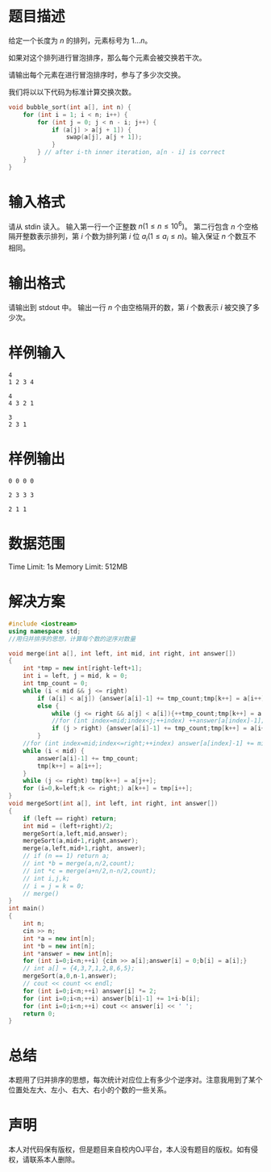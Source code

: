 # 题目描述
给定一个长度为 $n$ 的排列，元素标号为 $1 \dots n$。

如果对这个排列进行冒泡排序，那么每个元素会被交换若干次。

请输出每个元素在进行冒泡排序时，参与了多少次交换。

我们将以以下代码为标准计算交换次数。
```cpp
void bubble_sort(int a[], int n) {
    for (int i = 1; i < n; i++) {
        for (int j = 0; j < n - i; j++) {
            if (a[j] > a[j + 1]) {
                swap(a[j], a[j + 1]);
            }
        } // after i-th inner iteration, a[n - i] is correct
    }
}
```
# 输入格式
请从 stdin 读入。
输入第一行一个正整数 $n (1 \leq n \leq 10^6)$。
第二行包含 $n$ 个空格隔开整数表示排列，第 $i$ 个数为排列第 $i$ 位 $a_i (1 \leq a_i \leq n)$。输入保证 $n$ 个数互不相同。
# 输出格式
请输出到 stdout 中。
输出一行 $n$ 个由空格隔开的数，第 $i$ 个数表示 $i$ 被交换了多少次。
# 样例输入
```
4
1 2 3 4
```
```
4
4 3 2 1
```
```
3
2 3 1
```
# 样例输出
```
0 0 0 0
```
```
2 3 3 3
```
```
2 1 1
```
# 数据范围
Time Limit: 1s
Memory Limit: 512MB
# 解决方案
```cpp
#include <iostream>
using namespace std;
//用归并排序的思想，计算每个数的逆序对数量

void merge(int a[], int left, int mid, int right, int answer[])
{
    int *tmp = new int[right-left+1];
    int i = left, j = mid, k = 0;
    int tmp_count = 0;
    while (i < mid && j <= right)
        if (a[i] < a[j]) {answer[a[i]-1] += tmp_count;tmp[k++] = a[i++];}
        else {
            while (j <= right && a[j] < a[i]){++tmp_count;tmp[k++] = a[j++];}
            //for (int index=mid;index<j;++index) ++answer[a[index]-1];
            if (j > right) {answer[a[i]-1] += tmp_count;tmp[k++] = a[i++];}
        }
    //for (int index=mid;index<=right;++index) answer[a[index]-1] += mid-i;
    while (i < mid) {
        answer[a[i]-1] += tmp_count;
        tmp[k++] = a[i++];
    }
    while (j <= right) tmp[k++] = a[j++];
    for (i=0,k=left;k <= right;) a[k++] = tmp[i++]; 
}
void mergeSort(int a[], int left, int right, int answer[])
{
    if (left == right) return;
    int mid = (left+right)/2;
    mergeSort(a,left,mid,answer);
    mergeSort(a,mid+1,right,answer);
    merge(a,left,mid+1,right, answer);
    // if (n == 1) return a;
    // int *b = merge(a,n/2,count);
    // int *c = merge(a+n/2,n-n/2,count);
    // int i,j,k;
    // i = j = k = 0;
    // merge()
}
int main()
{
    int n;
    cin >> n;
    int *a = new int[n];
    int *b = new int[n];
    int *answer = new int[n];
    for (int i=0;i<n;++i) {cin >> a[i];answer[i] = 0;b[i] = a[i];}
    // int a[] = {4,3,7,1,2,8,6,5};
    mergeSort(a,0,n-1,answer);
    // cout << count << endl;
    for (int i=0;i<n;++i) answer[i] *= 2;
    for (int i=0;i<n;++i) answer[b[i]-1] += 1+i-b[i];
    for (int i=0;i<n;++i) cout << answer[i] << ' ';
    return 0;
}
```
# 总结
本题用了归并排序的思想，每次统计对应位上有多少个逆序对。注意我用到了某个位置处左大、左小、右大、右小的个数的一些关系。
# 声明
本人对代码保有版权，但是题目来自校内OJ平台，本人没有题目的版权。如有侵权，请联系本人删除。
